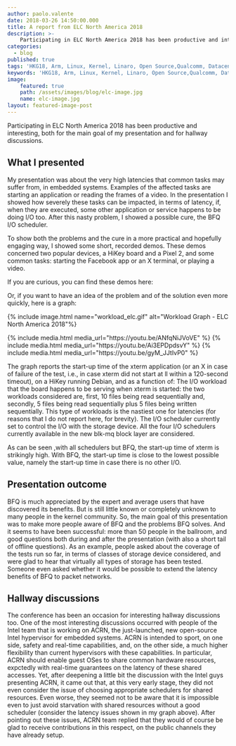 ```yaml
---
author: paolo.valente
date: 2018-03-26 14:50:00.000
title: A report from ELC North America 2018
description: >-
    Participating in ELC North America 2018 has been productive and interesting, both for the main goal of my presentation and for hallway discussions.
categories:
  - blog
published: true
tags: 'HKG18, Arm, Linux, Kernel, Linaro, Open Source,Qualcomm, Datacentre, Mobile, Servers, Art, Computation, ELC, North America, HiKey, 96Boards, Pixel 2, ACRN'
keywords: 'HKG18, Arm, Linux, Kernel, Linaro, Open Source,Qualcomm, Datacentre, Mobile, Servers, Art, Computation, ELC, North America, HiKey, 96Boards, Pixel 2, ACRN'
image:
    featured: true
    path: /assets/images/blog/elc-image.jpg 
    name: elc-image.jpg 
layout: featured-image-post
---
```

Participating in ELC North America 2018 has been productive and interesting, both for the main goal of my presentation and for hallway discussions.

## What I presented
My presentation was about the very high latencies that common tasks may suffer from, in embedded systems. Examples of the affected tasks are starting an application or reading the frames of a video. In the presentation I showed how severely these tasks can be impacted, in terms of latency, if, when they are executed, some other application or service happens to be doing I/O too. After this nasty problem, I showed a possible cure, the BFQ I/O scheduler. 

To show both the problems and the cure in a more practical and hopefully engaging way, I showed some short, recorded demos. These demos concerned two popular devices, a HiKey board and a Pixel 2, and some common tasks: starting the Facebook app or an X terminal, or playing a video.
<div class="col-sm-8 no-padding" markdown="1">
If you are curious, you can find these demos here:

Or, if you want to have an idea of the problem and of the solution even more quickly, here is a graph:

{% include image.html name="workload_elc.gif" alt="Workload Graph - ELC North America 2018"%}

</div>
<div class="col-sm-4" markdown="1">
{% include media.html media_url="https://youtu.be/ANfqNiJVoVE" %}
{% include media.html media_url="https://youtu.be/Ai3EPDpdsvY" %}
{% include media.html media_url="https://youtu.be/gyM_JJtIvP0" %}
</div>



The graph reports the start-up time of the xterm application (or an X in case of failure of the test, i.e., in case xterm did not start at ll within a 120-second timeout), on a HiKey running Debian, and as a function of:
The I/O workload that the board happens to be serving when xterm is started: the two workloads considered are, first, 10 files being read sequentially and, secondly, 5 files being read sequentially plus 5 files being written sequentially. This type of workloads is the nastiest one for latencies (for reasons that I do not report here, for brevity).
The I/O scheduler currently set to control the I/O with the storage device. All the four I/O schedulers currently available in the new blk-mq block layer are considered.

As can be seen ,with all schedulers but BFQ, the start-up time of xterm is strikingly high. With BFQ, the start-up time is close to the lowest possible value, namely the start-up time in case there is no other I/O.

## Presentation outcome
BFQ is much appreciated by the expert and average users that have discovered its benefits. But is still little known or completely unknown to many people in the kernel community. So, the main goal of this presentation was to make more people aware of BFQ and the problems BFQ solves. And it seems to have been successful: more than 50 people in the ballroom, and good questions both during and after the presentation (with also a short tail of offline questions). As an example, people asked about the coverage of the tests run so far, in terms of classes of storage device considered, and were glad to hear that virtually all types of storage has been tested. Someone even asked whether it would be possible to extend the latency benefits of BFQ to packet networks.

## Hallway discussions
The conference has been an occasion for interesting hallway discussions too. One of the most interesting discussions occurred with people of the Intel team that is working on ACRN, the just-launched, new open-source Intel hypervisor for embedded systems. ACRN is intended to sport, on one side, safety and real-time capabilities, and, on the other side, a much higher flexibility than current hypervisors with these capabilities. In particular, ACRN should enable guest OSes to share common hardware resources, expctedly with real-time guarantees on the latency of these shared accesses. Yet, after deepening a little bit the discussion with the Intel guys presenting ACRN, it came out that, at this very early stage, they did not even consider the issue of choosing appropriate schedulers for shared resources. Even worse, they seemed not to be aware that it is impossible even to just avoid starvation with shared resources without a good scheduler (consider the latency issues shown in my graph above). After pointing out these issues, ACRN team replied that they would of course be glad to receive contributions in this respect, on the public channels they have already setup.
